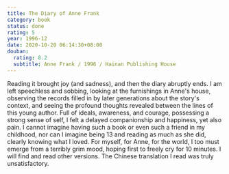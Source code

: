 ```yaml
---
title: The Diary of Anne Frank
category: book
status: done
rating: 5
year: 1996-12
date: 2020-10-20 06:14:30+08:00
douban:
  rating: 8.2
  subtitle: Anne Frank / 1996 / Hainan Publishing House
---
```


Reading it brought joy (and sadness), and then the diary abruptly ends. I am left speechless and sobbing, looking at the furnishings in Anne's house, observing the records filled in by later generations about the story's context, and seeing the profound thoughts revealed between the lines of this young author. Full of ideals, awareness, and courage, possessing a strong sense of self, I felt a delayed companionship and happiness, yet also pain. I cannot imagine having such a book or even such a friend in my childhood, nor can I imagine being 13 and reading as much as she did, clearly knowing what I loved. For myself, for Anne, for the world, I too must emerge from a terribly grim mood, hoping first to freely cry for 10 minutes. I will find and read other versions. The Chinese translation I read was truly unsatisfactory.
